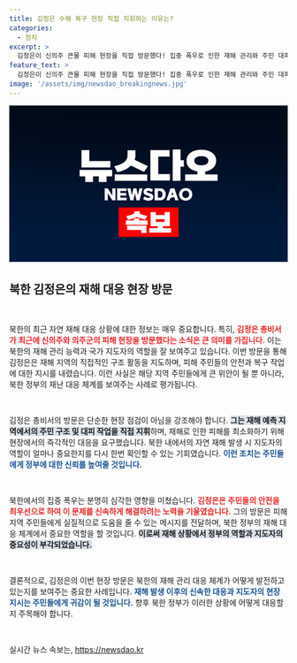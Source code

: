 ```yaml
---
title: 김정은 수해 복구 현장 직접 지휘하는 이유는?
categories:
  - 정치
excerpt: >
  김정은이 신의주 큰물 피해 현장을 직접 방문했다! 집중 폭우로 인한 재해 관리와 주민 대피를 지휘한 그의 행동이 북한 내외부의 관심을 끌고 있다. 클릭해서 자세한 소식을 확인하세요!
feature_text: >
  김정은이 신의주 큰물 피해 현장을 직접 방문했다! 집중 폭우로 인한 재해 관리와 주민 대피를 지휘한 그의 행동이 북한 내외부의 관심을 끌고 있다. 클릭해서 자세한 소식을 확인하세요!
image: '/assets/img/newsdao_breakingnews.jpg'
---
```


<p><img src="/assets/img/newsdao_breakingnews.jpg" alt="firstkoreanews 속보" /></p>

<h2 data-ke-size="size26">북한 김정은의 재해 대응 현장 방문</h2>

<p data-ke-size="size16">&nbsp;</p>

<p>북한의 최근 자연 재해 대응 상황에 대한 정보는 매우 중요합니다. 특히, <b><span style="color: #ee2323;">김정은 총비서가 최근에 신의주와 의주군의 피해 현장을 방문했다는 소식은 큰 의미를 가집니다.</span></b> 이는 북한의 재해 관리 능력과 국가 지도자의 역할을 잘 보여주고 있습니다. 이번 방문을 통해 김정은은 재해 지역의 직접적인 구조 활동을 지도하며, 피해 주민들의 안전과 복구 작업에 대한 지시를 내렸습니다. 이런 사실은 해당 지역 주민들에게 큰 위안이 될 뿐 아니라, 북한 정부의 재난 대응 체계를 보여주는 사례로 평가됩니다.</p>

<p data-ke-size="size16">&nbsp;</p>

<p>김정은 총비서의 방문은 단순한 현장 점검이 아님을 강조해야 합니다. <b><span style="background-color: #21538527;">그는 재해 예측 지역에서의 주민 구조 및 대피 작업을 직접 지휘</span></b>하며, 재해로 인한 피해를 최소화하기 위해 현장에서의 즉각적인 대응을 요구했습니다. 북한 내에서의 자연 재해 발생 시 지도자의 역할이 얼마나 중요한지를 다시 한번 확인할 수 있는 기회였습니다. <b><span style="color: #1a5490;">이런 조치는 주민들에게 정부에 대한 신뢰를 높여줄 것입니다.</span></b></p>

<p data-ke-size="size16">&nbsp;</p>

<p>북한에서의 집중 폭우는 분명히 심각한 영향을 미쳤습니다. <b><span style="color: #ee2323;">김정은은 주민들의 안전을 최우선으로 하여 이 문제를 신속하게 해결하려는 노력을 기울였습니다.</span></b> 그의 방문은 피해 지역 주민들에게 실질적으로 도움을 줄 수 있는 메시지를 전달하며, 북한 정부의 재해 대응 체계에서 중요한 역할을 할 것입니다. <b><span style="background-color: #21538527;">이로써 재해 상황에서 정부의 역할과 지도자의 중요성이 부각되었습니다.</span></b> </p>

<p data-ke-size="size16">&nbsp;</p>

<p>결론적으로, 김정은의 이번 현장 방문은 북한의 재해 관리 대응 체계가 어떻게 발전하고 있는지를 보여주는 중요한 사례입니다. <b><span style="color: #1a5490;">재해 발생 이후의 신속한 대응과 지도자의 현장 지시는 주민들에게 귀감이 될 것입니다.</span></b> 향후 북한 정부가 이러한 상황에 어떻게 대응할지 주목해야 합니다. </p>

<p data-ke-size="size16">&nbsp;</p>
실시간 뉴스 속보는, <a href="https://newsdao.kr" rel="dofollow">https://newsdao.kr</a>



